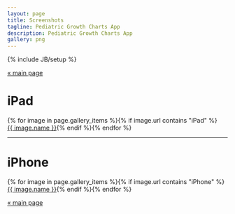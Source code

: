 ```yaml
---
layout: page
title: Screenshots
tagline: Pediatric Growth Charts App
description: Pediatric Growth Charts App
gallery: png
---
```

{% include JB/setup %}

[« main page](../index)


iPad
====

{% for image in page.gallery_items %}{% if image.url contains "iPad" %}<a class="screenshot" href="{{ image.url }}"><img src="{{ image.thumb }}" srcset="{{ image.thumb2x }} 2x" alt="" /><br />{{ image.name }}</a>{% endif %}{% endfor %}

---

iPhone
======

{% for image in page.gallery_items %}{% if image.url contains "iPhone" %}<a class="screenshot" href="{{ image.url }}"><img src="{{ image.thumb }}" srcset="{{ image.thumb2x }} 2x" alt="" /><br />{{ image.name }}</a>{% endif %}{% endfor %}

[« main page](../index)
